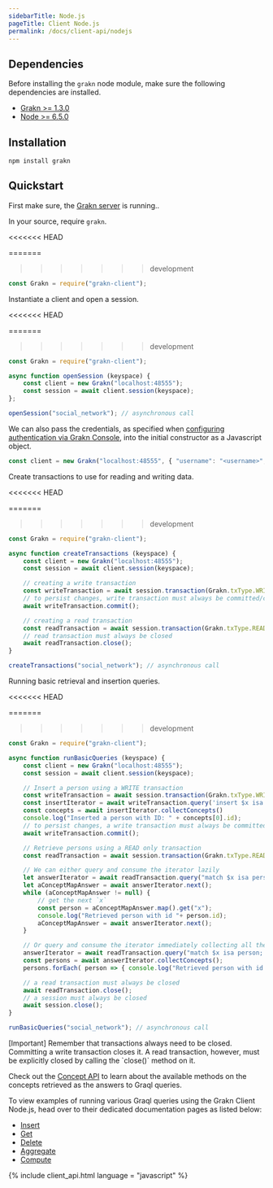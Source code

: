 ```yaml
---
sidebarTitle: Node.js
pageTitle: Client Node.js
permalink: /docs/client-api/nodejs
---
```


## Dependencies
Before installing the `grakn` node module, make sure the following dependencies are installed.

- [Grakn >= 1.3.0](https://github.com/graknlabs/grakn/releases)
- [Node >= 6.5.0](https://nodejs.org/en/download/)

## Installation
```
npm install grakn
```

## Quickstart
First make sure, the [Grakn server](/docs/running-grakn/install-and-run#start-the-grakn-server) is running..

In your source, require `grakn`.

<<<<<<< HEAD
<!-- test-standalone socialNetworkNodejsClientA.js -->
=======
<!-- test-ignore -->
>>>>>>> development
```javascript
const Grakn = require("grakn-client");
```

Instantiate a client and open a session.

<<<<<<< HEAD
<!-- test-standalone socialNetworkNodejsClientB.js -->
=======
<!-- test-ignore -->
>>>>>>> development
```javascript
const Grakn = require("grakn-client");

async function openSession (keyspace) {
	const client = new Grakn("localhost:48555");
	const session = await client.session(keyspace);
};

openSession("social_network"); // asynchronous call
```

We can also pass the credentials, as specified when [configuring authentication via Grakn Console](/docs/management/users), into the initial constructor as a Javascript object.

<!-- test-ignore -->
```javascript
const client = new Grakn("localhost:48555", { "username": "<username>", "password": "<password>" });
```

Create transactions to use for reading and writing data.

<<<<<<< HEAD
<!-- test-standalone socialNetworkNodejsClientC.js -->
=======
<!-- test-ignore -->
>>>>>>> development
```javascript
const Grakn = require("grakn-client");

async function createTransactions (keyspace) {
	const client = new Grakn("localhost:48555");
	const session = await client.session(keyspace);

	// creating a write transaction
	const writeTransaction = await session.transaction(Grakn.txType.WRITE); // write transaction is open
	// to persist changes, write transaction must always be committed/closed
	await writeTransaction.commit();

	// creating a read transaction
	const readTransaction = await session.transaction(Grakn.txType.READ); // read transaction is open
	// read transaction must always be closed
	await readTransaction.close();
}

createTransactions("social_network"); // asynchronous call
```

Running basic retrieval and insertion queries.

<<<<<<< HEAD
<!-- test-standalone socialNetworkNodejsClientD.js -->
=======
<!-- test-ignore -->
>>>>>>> development
```javascript
const Grakn = require("grakn-client");

async function runBasicQueries (keyspace) {
	const client = new Grakn("localhost:48555");
	const session = await client.session(keyspace);

	// Insert a person using a WRITE transaction
	const writeTransaction = await session.transaction(Grakn.txType.WRITE);
	const insertIterator = await writeTransaction.query('insert $x isa person, has email "x@email.com";');
	const concepts = await insertIterator.collectConcepts()
	console.log("Inserted a person with ID: " + concepts[0].id);
	// to persist changes, a write transaction must always be committed (closed)
	await writeTransaction.commit();

	// Retrieve persons using a READ only transaction
	const readTransaction = await session.transaction(Grakn.txType.READ);

	// We can either query and consume the iterator lazily
	let answerIterator = await readTransaction.query("match $x isa person; get; limit 10;");
	let aConceptMapAnswer = await answerIterator.next();
	while (aConceptMapAnswer != null) {
		// get the next `x`
		const person = aConceptMapAnswer.map().get("x");
		console.log("Retrieved person with id "+ person.id);
		aConceptMapAnswer = await answerIterator.next();
	}

	// Or query and consume the iterator immediately collecting all the results
	answerIterator = await readTransaction.query("match $x isa person; get; limit 10;");
	const persons = await answerIterator.collectConcepts();
	persons.forEach( person => { console.log("Retrieved person with id "+ person.id) });

	// a read transaction must always be closed
	await readTransaction.close();
	// a session must always be closed
	await session.close();
}

runBasicQueries("social_network"); // asynchronous call
```

<div class="note">
[Important]
Remember that transactions always need to be closed. Committing a write transaction closes it. A read transaction, however, must be explicitly closed by calling the `close()` method on it.
</div>

Check out the [Concept API](/docs/concept-api/overview) to learn about the available methods on the concepts retrieved as the answers to Graql queries.

To view examples of running various Graql queries using the Grakn Client Node.js, head over to their dedicated documentation pages as listed below:
- [Insert](/docs/query/insert-query)
- [Get](/docs/query/get-query)
- [Delete](/docs/query/delete-query)
- [Aggregate](/docs/query/aggregate-query)
- [Compute](/docs/query/compute-query)

{% include client_api.html language = "javascript" %}
